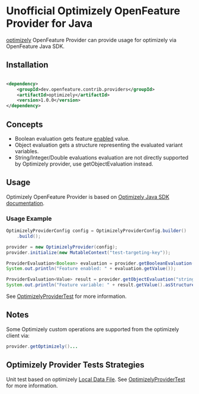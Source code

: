 # Unofficial Optimizely OpenFeature Provider for Java

[optimizely](https://www.optimizely.com/optimization-glossary/feature-flags/) OpenFeature Provider can provide usage for optimizely via OpenFeature Java SDK.

## Installation

<!-- x-release-please-start-version -->

```xml

<dependency>
    <groupId>dev.openfeature.contrib.providers</groupId>
    <artifactId>optimizely</artifactId>
    <version>1.0.0</version>
</dependency>
```

<!-- x-release-please-end-version -->

## Concepts

* Boolean evaluation gets feature  [enabled](https://docs.developers.optimizely.com/feature-experimentation/docs/create-feature-flags) value.
* Object evaluation gets a structure representing the evaluated variant variables.
* String/Integer/Double evaluations evaluation are not directly supported by Optimizely provider, use getObjectEvaluation instead.

## Usage
Optimizely OpenFeature Provider is based on [Optimizely Java SDK documentation](https://docs.developers.optimizely.com/feature-experimentation/docs/java-sdk).

### Usage Example

```java
OptimizelyProviderConfig config = OptimizelyProviderConfig.builder()
    .build();

provider = new OptimizelyProvider(config);
provider.initialize(new MutableContext("test-targeting-key"));

ProviderEvaluation<Boolean> evaluation = provider.getBooleanEvaluation("string-feature", false, ctx);
System.out.println("Feature enabled: " + evaluation.getValue());

ProviderEvaluation<Value> result = provider.getObjectEvaluation("string-feature", new Value(), ctx);
System.out.println("Feature variable: " + result.getValue().asStructure().getValue("string_variable_1").asString());
```

See [OptimizelyProviderTest](./src/test/java/dev/openfeature/contrib/providers/optimizely/OptimizelyProviderTest.java)
for more information.

## Notes
Some Optimizely custom operations are supported from the optimizely client via:

```java
provider.getOptimizely()...
```

## Optimizely Provider Tests Strategies

Unit test based on optimizely [Local Data File](https://docs.developers.optimizely.com/feature-experimentation/docs/initialize-sdk-java).
See [OptimizelyProviderTest](./src/test/java/dev/openfeature/contrib/providers/optimizely/OptimizelyProviderTest.java)
for more information.
